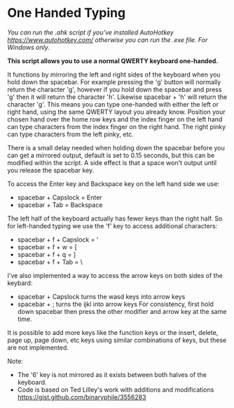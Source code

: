 # One Handed Typing

*You can run the .ahk script if you've installed AutoHotkey https://www.autohotkey.com/ otherwise you can run the .exe file. For Windows only.*

**This script allows you to use a normal QWERTY keyboard one-handed.** 

It functions by mirroring the left and right sides of the keyboard when you hold down the spacebar. For example pressing the 'g' button will normally return the character 'g', however if you hold down the spacebar and press 'g' then it will return the character 'h'. Likewise spacebar + 'h' will return the character 'g'. This means you can type one-handed with either the left or right hand, using the same QWERTY layout you already know. Position your chosen hand over the home row keys and the index finger on the left hand can type characters from the index finger on the right hand. The right pinky can type characters from the left pinky, etc.

There is a small delay needed when holding down the spacebar before you can get a mirrored output, default is set to 0.15 seconds, but this can be modified within the script. A side effect is that a space won't output until you release the spacebar key.

To access the Enter key and Backspace key on the left hand side we use:
- spacebar + Capslock = Enter
- spacebar + Tab = Backspace

The left half of the keyboard actually has fewer keys than the right half. So for left-handed typing we use the 'f' key to access additional characters:
- spacebar + f + Capslock = '
- spacebar + f + w = [
- spacebar + f + q = ]
- spacebar + f + Tab = \

I've also implemented a way to access the arrow keys on both sides of the keybard:
- spacebar + Capslock turns the wasd keys into arrow keys
- spacebar + ; turns the ijkl into arrow keys
For consistency, first hold down spacebar then press the other modifier and arrow key at the same time.

It is possible to add more keys like the function keys or the insert, delete, page up, page down, etc keys using similar combinations of keys, but these are not implemented. 

Note:
- The '6' key is not mirrored as it exists between both halves of the keyboard.
- Code is based on Ted Lilley's work with additions and modifications https://gist.github.com/binaryphile/3556283
